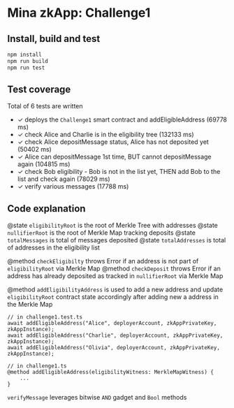 # Mina zkApp: Challenge1


## Install, build and test

```sh
npm install
npm run build
npm run test
```

## Test coverage

Total of 6 tests are written
- ✓ deploys the `Challenge1` smart contract and addEligibleAddress (69778 ms)
- ✓ check Alice and Charlie is in the eligibility tree (132133 ms)
- ✓ check Alice depositMessage status, Alice has not deposited yet (50402 ms)
- ✓ Alice can depositMessage 1st time, BUT cannot depositMessage again (104815 ms)
- ✓ check Bob eligibility - Bob is not in the list yet, THEN add Bob to the list and check again (78029 ms)
- ✓ verify various messages (17788 ms)

## Code explanation

@state `eligibilityRoot` is the root of Merkle Tree with addresses
@state `nullifierRoot` is the root of Merkle Map tracking deposits
@state `totalMessages` is total of messages deposited
@state `totalAddresses` is total of addresses in the eligibility list

@method `checkEligibilty` throws Error if an address is not part of `eligibilityRoot` via Merkle Map
@method `checkDeposit` throws Error if an address has already deposited as tracked in `nullifierRoot` via Merkle Map

@method `addEligibilityAddress` is used to add a new address and update `eligibilityRoot` contract state accordingly after adding new a address in the Merkle Map

```
// in challenge1.test.ts
await addEligibleAddress("Alice", deployerAccount, zkAppPrivateKey, zkAppInstance);
await addEligibleAddress("Charlie", deployerAccount, zkAppPrivateKey, zkAppInstance);
await addEligibleAddress("Olivia", deployerAccount, zkAppPrivateKey, zkAppInstance);

// in challenge1.ts
@method addEligibleAddress(eligibilityWitness: MerkleMapWitness) {
    ...
}
```

`verifyMessage` leverages bitwise `AND` gadget and `Bool` methods
